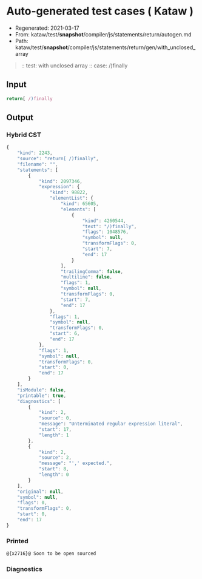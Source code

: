 # Auto-generated test cases ( Kataw )
- Regenerated: 2021-03-17
- From: kataw/test/__snapshot__/compiler/js/statements/return/autogen.md
- Path: kataw/test/__snapshot__/compiler/js/statements/return/gen/with_unclosed_array
> :: test: with unclosed array
> :: case: /)finally
## Input

`````js
return[ /)finally
`````

## Output

### Hybrid CST

```javascript
{
    "kind": 2243,
    "source": "return[ /)finally",
    "filename": "",
    "statements": [
        {
            "kind": 2097346,
            "expression": {
                "kind": 98822,
                "elementList": {
                    "kind": 65605,
                    "elements": [
                        {
                            "kind": 4260544,
                            "text": "/)finally",
                            "flags": 1048576,
                            "symbol": null,
                            "transformFlags": 0,
                            "start": 7,
                            "end": 17
                        }
                    ],
                    "trailingComma": false,
                    "multiline": false,
                    "flags": 1,
                    "symbol": null,
                    "transformFlags": 0,
                    "start": 7,
                    "end": 17
                },
                "flags": 1,
                "symbol": null,
                "transformFlags": 0,
                "start": 6,
                "end": 17
            },
            "flags": 1,
            "symbol": null,
            "transformFlags": 0,
            "start": 0,
            "end": 17
        }
    ],
    "isModule": false,
    "printable": true,
    "diagnostics": [
        {
            "kind": 2,
            "source": 0,
            "message": "Unterminated regular expression literal",
            "start": 17,
            "length": 1
        },
        {
            "kind": 2,
            "source": 2,
            "message": "',' expected.",
            "start": 8,
            "length": 0
        }
    ],
    "original": null,
    "symbol": null,
    "flags": 0,
    "transformFlags": 0,
    "start": 0,
    "end": 17
}
```

### Printed

```javascript
@{x2716}@ Soon to be open sourced
```

### Diagnostics

```javascript

```

